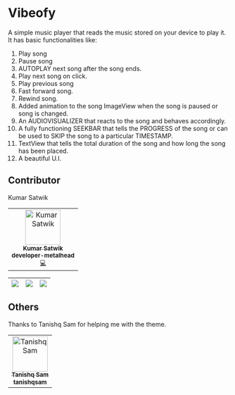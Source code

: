 # Vibeofy

A simple music player that reads the music stored on your device to play it. It has basic functionalities like:

1) Play song
2) Pause song
3) AUTOPLAY next song after the song ends.
4) Play next song on click.
5) Play previous song
6) Fast forward song.
7) Rewind song.
8) Added animation to the song ImageView when the song is paused or song is changed.
9) An AUDIOVISUALIZER that reacts to the song and behaves accordingly.
10) A fully functioning SEEKBAR that tells the PROGRESS of the song or can be used to SKIP the song to a particular TIMESTAMP.
11) TextView that tells the total duration of the song and how long the song has been placed.
12) A beautiful U.I.

## Contributor

Kumar Satwik

<!-- ALL-CONTRIBUTORS-LIST:START - Do not remove or modify this section -->

<table>
<tr>
    <td align="center"><a href="https://linktr.ee/Kumar_Satwik"><img src="https://1.bp.blogspot.com/-pUANkEzBB7Q/YPFzwOyZI4I/AAAAAAAADkE/5hmVFXc3YoIgNPHh-mOZ9COagY3WE8c6wCLcBGAsYHQ/s0/Profile%2Bpic.png" width="80px;" alt="Kumar Satwik"/><br /><sub><b>Kumar Satwik</b></a><br /><sub><b>developer-metalhead</b><br /><a href="https://github.com/developer-metalhead" title="Code">💻</a> <a href="#ideas-ksatwik" title="Programming"</a></td>
    </tr>
</table>



| <img src="https://bit.ly/2VVxg21"> | <img src="https://bit.ly/3BfH9Id"> | <img src="https://bit.ly/36JjXnE"> |
| ---------------------------------------------- | -------------------------------------------- | ------------------------------------------- |
    
## Others
    
   Thanks to Tanishq Sam for helping me with the theme.
    
<table>
<tr>
    <td align="center"><a href="https://github.com/tanishqsam"><img src="https://github.com/tanishqsam.png?" width="80px;" alt="Tanishq Sam"/><br /><sub><b>Tanishq Sam</b></a><br /><sub><b>tanishqsam</b><br /><a href="https://github.com/developer-tanishqsam" title="Code"</a> <a href="#ideas-tsam" title="Programming"</a></td>
    </tr>
</table>
